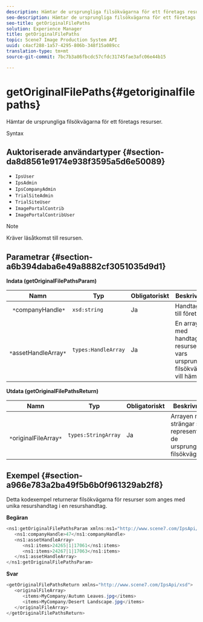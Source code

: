 ```yaml
---
description: Hämtar de ursprungliga filsökvägarna för ett företags resurser.
seo-description: Hämtar de ursprungliga filsökvägarna för ett företags resurser.
seo-title: getOriginalFilePaths
solution: Experience Manager
title: getOriginalFilePaths
topic: Scene7 Image Production System API
uuid: c4acf288-1a57-4295-806b-348f15a089cc
translation-type: tm+mt
source-git-commit: 7bc7b3a86fbcdc57cfdc31745fae3afc06e44b15

---
```



# getOriginalFilePaths{#getoriginalfilepaths}

Hämtar de ursprungliga filsökvägarna för ett företags resurser.

Syntax

## Auktoriserade användartyper {#section-da8d8561e9174e938f3595a5d6e50089}

* `IpsUser`
* `IpsAdmin`
* `IpsCompanyAdmin`
* `TrialSiteAdmin`
* `TrialSiteUser`
* `ImagePortalContrib`
* `ImagePortalContribUser`

>[!NOTE]
>
>Kräver läsåtkomst till resursen.

## Parametrar {#section-a6b394daba6e49a8882cf3051035d9d1}

**Indata (getOriginalFilePathsParam)**

| Namn | Typ | Obligatoriskt | Beskrivning |
|---|---|---|---|
| ` *`companyHandle`*` | `xsd:string` | Ja | Handtaget till företaget. |
| ` *`assetHandleArray`*` | `types:HandleArray` | Ja | En array med handtag till resurser vars ursprungliga filsökväg du vill hämta. |

**Utdata (getOriginalFilePathsReturn)**

| Namn | Typ | Obligatoriskt | Beskrivning |
|---|---|---|---|
| ` *`originalFileArray`*` | `types:StringArray` | Ja | Arrayen med strängar som representerar de ursprungliga filsökvägarna. |

## Exempel {#section-a966e783a2ba49f5b6b0f961329ab2f8}

Detta kodexempel returnerar filsökvägarna för resurser som anges med unika resurshandtag i en resurshandtag.

**Begäran**

```java
<ns1:getOriginalFilePathsParam xmlns:ns1="http://www.scene7.com/IpsApi/xsd">
   <ns1:companyHandle>47</ns1:companyHandle>
   <ns1:assetHandleArray>
      <ns1:items>24265|1|17061</ns1:items>
      <ns1:items>24267|1|17063</ns1:items>
   </ns1:assetHandleArray>
</ns1:getOriginalFilePathsParam>
```

**Svar**

```java
<getOriginalFilePathsReturn xmlns="http://www.scene7.com/IpsApi/xsd">
   <originalFileArray>
      <items>MyCompany/Autumn Leaves.jpg</items>
      <items>MyCompany/Desert Landscape.jpg</items>
   </originalFileArray>
</getOriginalFilePathsReturn>
```


